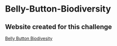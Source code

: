# Belly-Button-Biodiversity

## Website created for this challenge
<a href="https://teresawehmeier.github.io/plotlyDeploy/">Belly Button Biodivesity</a>
